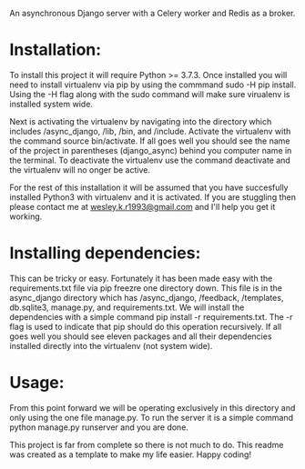An asynchronous Django server with a Celery worker and Redis as a broker.

# Installation:

To install this project it will require Python >= 3.7.3. Once installed you will need to install virtualenv via pip
by using the commmand sudo -H pip install. Using the -H flag along with the sudo command will make sure virualenv is installed
system wide. 

Next is activating the virtualenv by navigating into the directory which includes /async_django, /lib, /bin, and /include.
Activate the virtualenv with the command source bin/activate. If all goes well you should see the name of the project in 
parentheses (django_async) behind you computer name in the terminal. To deactivate the virtualenv use the command deactivate
and the virtualenv will no onger be active.

For the rest of this installation it will be assumed that you have succesfully installed Python3 with virtualenv and it is 
activated. If you are stuggling then please contact me at wesley.k.r1993@gmail.com and I'll help you get it working.

# Installing dependencies:

This can be tricky or easy. Fortunately it has been made easy with the requirements.txt file via pip freezre one directory 
down. This file is in the async_django directory which has /async_django, /feedback, /templates, db.sqlite3, manage.py,
and requirements.txt. We will install the dependencies with a simple command pip install -r requirements.txt. The -r flag is 
used to indicate that pip should do this operation recursively. If all goes well you should see eleven packages and all their
dependencies installed directly into the virtualenv (not system wide).

# Usage:

From this point forward we will be operating exclusively in this directory and only using the one file manage.py. To run the
server it is a simple command python manage.py runserver and you are done. 

This project is far from complete so there is not much to do. This readme was created as a template to make my life easier.
Happy coding!
